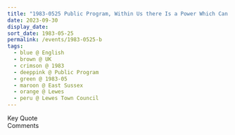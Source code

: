 ```yaml
---
title: "1983-0525 Public Program, Within Us there Is a Power Which Can Fulfill Our Seeking, Lewes Town Council, High Street, Lewes, East Sussex, UK"
date: 2023-09-30
display_date: 
sort_date: 1983-05-25
permalink: /events/1983-0525-b
tags:
  - blue @ English
  - brown @ UK
  - crimson @ 1983
  - deeppink @ Public Program
  - green @ 1983-05
  - maroon @ East Sussex
  - orange @ Lewes
  - peru @ Lewes Town Council
---
```


<wave-list>
  <list-title color="green" width="75">Key Quote</list-title>
  <list-item color="BlanchedAlmond"  width="200"></list-item>
  <list-item color="Lavender"></list-item>
  <list-item color="BlanchedAlmond"></list-item>
</wave-list>

<br>

<wave-list>
  <list-title color="green" width="75">Comments</list-title>
  <list-item color="BlanchedAlmond"  width="200"></list-item>
  <list-item color="Lavender"></list-item>
  <list-item color="BlanchedAlmond"></list-item>
</wave-list>